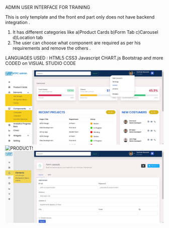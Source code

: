 ADMIN USER INTERFACE FOR TRAINING 

This is only template and the front end part only does not have backend integration . 
1) It has different categories like a)Product Cards
                                    b)Form Tab
                                    c)Carousel 
                                    d)Location tab 
2) The user can choose what component are required as per his requirements and remove the others .                                    
                                    
                                 


LANGUAGES USED :  HTML5 CSS3 Javascript CHART.js Bootstrap and more                                                                                        CODED on VISUAL STUDIO CODE

![HOME!](home.jpg)
![PRODUCT!](product.jpg)
![FORM!](form.jpg)





